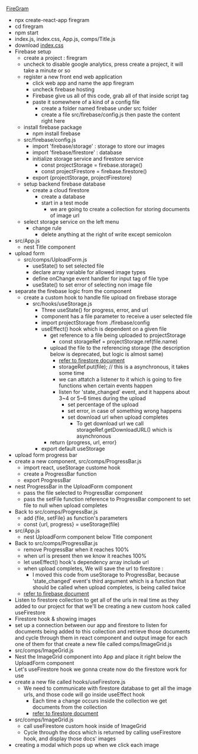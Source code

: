 [FireGram](https://www.youtube.com/watch?v=vUe91uOx7R0)

* npx create-react-app firegram
* cd firegram
* npm start
* index.js, index.css, App.js, comps/Title.js
* download [index.css](https://github.com/iamshaunjp/firegram/blob/starter-files/src/index.css)
* Firebase setup
  * create a project : firegram
  * uncheck to disable google analytics, press create a project, it will take a minute or so
  * register a new front end web application
    * click web app and name the app firegram
    * uncheck firebase hosting
    * Firebase give us all of this code, grab all of that inside script tag
    * paste it somewhere of a kind of a config file
      * create a folder named firebase under src folder
      * create a file src/firebase/config.js then paste the content right here
  * install firebase package
    * npm install firebase
  * src/firebase/config.js
    * import 'firebase/storage'    : storage to store our images
    * import 'firebase/firestore'  : database 
    * initialize storage service and firestore service
      * const projectStorage = firebase.storage()
      * const projectFirestore = firebase.firestore()
    * export {projectStorage, projectFirestore}
  * setup backend firebase database
    * create a cloud firestore 
      * create a database
      * start in a test mode
        * we are going to create a collection for storing documents of image url 
  * select storage service on the left menu
    * change rule
      * delete anything at the right of write except semicolon
* src/App.js
  * nest Title component
* upload form
  * src/comps/UploadForm.js
    * useState() to set selected file
    * declare array variable for allowed image types
    * define onChange event handler for input tag of file type
    * useState() to set error of selecting non image file
* separate the firebase logic from the component
  * create a custom hook to handle file upload on firebase storage
    * src/hooks/useStorage.js
      * Three useState() for progress, error, and url
      * component has a file parameter to receive a user selected file 
      * import projectStorage from ./firebase/config
      * useEffect() hook which is dependent on a given file 
        * get reference to a file being uploaded to projectStorage
          * const storageRef = projectStorage.ref(file.name) 
        * upload the file to the referencing storage (the description below is deprecated, but logic is almost same)
          * [refer to firestore document](https://firebase.google.com/docs/storage/web/upload-files)
          * storageRef.put(file); // this is a asynchronous, it takes some time
          * we can attatch a listener to it which is going to fire functions when certain events happen
          * listen for 'state_changed' event, and it happens about 3~4 or 5~6 times during the upload
            * set percentage of the upload
            * set error, in case of something wrong happens
            * set download url when upload completes
              * To get download url we call storageRef.getDownloadURL() which is asynchronous 
        * return {progress, url, error}
      * export default useStorage
* upload form progress bar
* create a new component, src/comps/ProgressBar.js
  * import react, useStorage custome hook
  * create a ProgressBar function
  * export ProgressBar
* nest ProgressBar in the UploadForm component 
  * pass the file selected to ProgressBar component
  * pass the setFile function reference to ProgressBar component to set file to null when upload completes
* Back to src/comps/ProgressBar.js
  * add {file, setFile} as function's parameters  
  * const {url, progress} = useStorage(file)
* src/App.js
  * nest UploadForm component below Title component
* Back to src/comps/ProgressBar.js
  * remove ProgressBar when it reaches 100%
  * when url is present then we know it reaches 100%
  * let useEffect() hook's dependency array include url
  * when upload completes, We will save the url to firestore : 
    * I moved this code from useStorage to ProgressBar, because 'state_changed' event's third argument which is a function that should be called when upload completes, is being called twice
  * [refer to firebase document](https://firebase.google.com/docs/firestore/quickstart)
*  Listen to firestore collection to get all of the urls  in real time as they added to our project for that we'll be creating a new custom hook called useFirestore
*  Firestore hook & showing images
*  set up a connection between our app and firestore to listen for documents being added to this collection and retrieve those documents and cycle through them in react component and output image for each one of them for that create a new file called comps/ImageGrid.js
*  src/comps/ImageGrid.js
*  Nest the ImageGrid component into App and place it right below the UploadForm component
*  Let's useFirestore hook we gonna create now do the firestore work for use 
*  create a new file called hooks/useFirestore.js
   *  We need to communicate with firestore database to get all the image urls, and those code will go inside useEffect hook
      * Each time a change occurs inside the collection we get documents from the collection
      * [refer to firestore document](https://firebase.google.com/docs/firestore/query-data/listen#listen_to_multiple_documents_in_a_collection)
 * src/comps/ImageGrid.js
   * call useFirestore custom hook inside of ImageGrid
   * Cycle through the docs which is returned by calling useFirestore hook, and display those docs' images
* creating a modal which pops up when we click each image